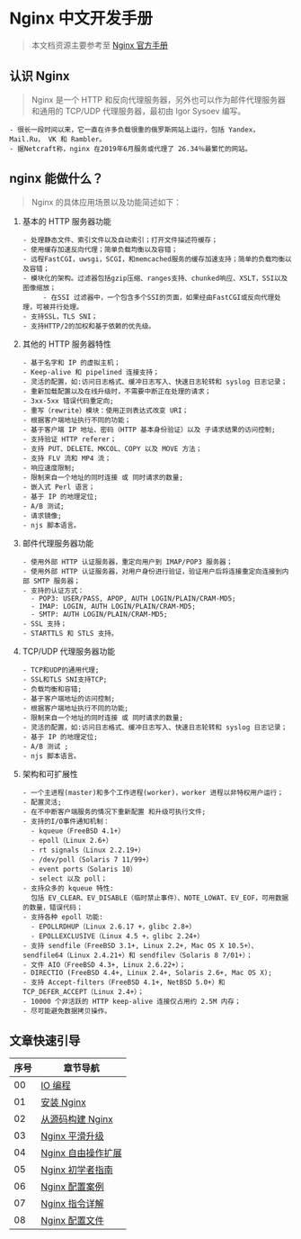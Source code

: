 # Nginx 中文开发手册

> 本文档资源主要参考至 [Nginx 官方手册](http://nginx.org/en/docs/)

## 认识 Nginx

> Nginx 是一个 HTTP 和反向代理服务器，另外也可以作为邮件代理服务器和通用的 TCP/UDP 代理服务器，最初由 Igor Sysoev 编写。

```text
- 很长一段时间以来，它一直在许多负载很重的俄罗斯网站上运行，包括 Yandex， Mail.Ru， VK 和 Rambler。
- 据Netcraft称，nginx 在2019年6月服务或代理了 26.34％最繁忙的网站。
```

## nginx 能做什么？

> Nginx 的具体应用场景以及功能简述如下：

1. 基本的 HTTP 服务器功能

   ```text
   - 处理静态文件、索引文件以及自动索引；打开文件描述符缓存；
   - 使用缓存加速反向代理；简单负载均衡以及容错；
   - 远程FastCGI，uwsgi，SCGI，和memcached服务的缓存加速支持；简单的负载均衡以及容错；
   - 模块化的架构。过滤器包括gzip压缩、ranges支持、chunked响应、XSLT，SSI以及图像缩放；
        - 在SSI 过滤器中，一个包含多个SSI的页面，如果经由FastCGI或反向代理处理，可被并行处理。
   - 支持SSL，TLS SNI；
   - 支持HTTP/2的加权和基于依赖的优先级。
   ```

2. 其他的 HTTP 服务器特性

   ```text
   - 基于名字和 IP 的虚拟主机；
   - Keep-alive 和 pipelined 连接支持；
   - 灵活的配置，如:访问日志格式、缓冲日志写入、快速日志轮转和 syslog 日志记录；
   - 重新加载配置以及在线升级时，不需要中断正在处理的请求；
   - 3xx-5xx 错误代码重定向;
   - 重写（rewrite）模块：使用正则表达式改变 URI；
   - 根据客户端地址执行不同的功能；
   - 基于客户端 IP 地址、密码（HTTP 基本身份验证）以及 子请求结果的访问控制;
   - 支持验证 HTTP referer；
   - 支持 PUT、DELETE、MKCOL、COPY 以及 MOVE 方法；
   - 支持 FLV 流和 MP4 流；
   - 响应速度限制;
   - 限制来自一个地址的同时连接 或 同时请求的数量;
   - 嵌入式 Perl 语言；
   - 基于 IP 的地理定位;
   - A/B 测试;
   - 请求镜像;
   - njs 脚本语言。
   ```

3. 邮件代理服务器功能

   ```text
   - 使用外部 HTTP 认证服务器，重定向用户到 IMAP/POP3 服务器；
   - 使用外部 HTTP 认证服务器，对用户身份进行验证，验证用户后将连接重定向连接到内部 SMTP 服务器；
   - 支持的认证方式：
     - POP3: USER/PASS, APOP, AUTH LOGIN/PLAIN/CRAM-MD5;
     - IMAP: LOGIN, AUTH LOGIN/PLAIN/CRAM-MD5;
     - SMTP: AUTH LOGIN/PLAIN/CRAM-MD5;
   - SSL 支持；
   - STARTTLS 和 STLS 支持。
   ```

4. TCP/UDP 代理服务器功能

   ```text
   - TCP和UDP的通用代理;
   - SSL和TLS SNI支持TCP;
   - 负载均衡和容错;
   - 基于客户端地址的访问控制;
   - 根据客户端地址执行不同的功能;
   - 限制来自一个地址的同时连接 或 同时请求的数量;
   - 灵活的配置，如:访问日志格式、缓冲日志写入、快速日志轮转和 syslog 日志记录；
   - 基于 IP 的地理定位;
   - A/B 测试 ;
   - njs 脚本语言。
   ```

5. 架构和可扩展性

   ```text
   - 一个主进程(master)和多个工作进程(worker)，worker 进程以非特权用户运行；
   - 配置灵活;
   - 在不中断客户端服务的情况下重新配置 和升级可执行文件;
   - 支持的I/O事件通知机制：
     - kqueue（FreeBSD 4.1+）
     - epoll（Linux 2.6+）
     - rt signals（Linux 2.2.19+）
     - /dev/poll（Solaris 7 11/99+）
     - event ports（Solaris 10）
     - select 以及 poll；
   - 支持众多的 kqueue 特性:
     包括 EV_CLEAR、EV_DISABLE（临时禁止事件）、NOTE_LOWAT、EV_EOF，可用数据的数量，错误代码；
   - 支持各种 epoll 功能:
     - EPOLLRDHUP（Linux 2.6.17 +，glibc 2.8+）
     - EPOLLEXCLUSIVE（Linux 4.5 +，glibc 2.24+）
   - 支持 sendfile（FreeBSD 3.1+, Linux 2.2+, Mac OS X 10.5+）、sendfile64（Linux 2.4.21+）和 sendfilev（Solaris 8 7/01+）；
   - 文件 AIO（FreeBSD 4.3+, Linux 2.6.22+）；
   - DIRECTIO (FreeBSD 4.4+, Linux 2.4+, Solaris 2.6+, Mac OS X);
   - 支持 Accept-filters（FreeBSD 4.1+, NetBSD 5.0+）和 TCP_DEFER_ACCEPT（Linux 2.4+）；
   - 10000 个非活跃的 HTTP keep-alive 连接仅占用约 2.5M 内存；
   - 尽可能避免数据拷贝操作。
   ```

## 文章快速引导

| 序号 | 章节导航                                        |
| ---- | ----------------------------------------------- |
| 00   | [IO 编程](./00-IO编程.md)                       |
| 01   | [安装 Nginx](./01-安装Nginx.md)                 |
| 02   | [从源码构建 Nginx](./02-从源码构建Nginx.md)     |
| 03   | [Nginx 平滑升级](./03-Nginx平滑升级.md)         |
| 04   | [Nginx 自由操作扩展](./04-Nginx自由操作扩展.md) |
| 05   | [Nginx 初学者指南](./05-Nginx初学者指南.md)     |
| 06   | [Nginx 配置案例](./06-Nginx配置案例.md)         |
| 07   | [Nginx 指令详解](./07-Nginx指令详解.md)         |
| 08   | [Nginx 配置文件](./08-Nginx配置文件.md)         |
